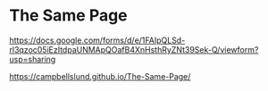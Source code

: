 # The Same Page
https://docs.google.com/forms/d/e/1FAIpQLSd-rl3qzoc05iEzItdpaUNMApQOafB4XnHsthRyZNt39Sek-Q/viewform?usp=sharing

https://campbellslund.github.io/The-Same-Page/
